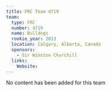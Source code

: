 ```yaml
---
title: FRC Team 4719
team:
  type: FRC
  number: 4719
  name: Bulldogs
  rookie_year: 2013
  location: Calgary, Alberta, Canada
  sponsors:
    - Sir Winston Churchill
  links:
    Website: 
---
```

No content has been added for this team